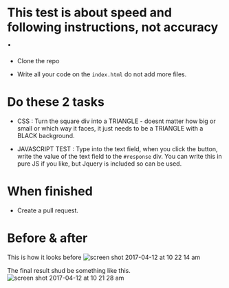 # This test is about speed and following instructions, not accuracy .

* Clone the repo

* Write all your code on the `index.html` do not add more files.

# Do these 2 tasks

* CSS : Turn the square div into a TRIANGLE - doesnt matter how big or small or which way it faces, it just needs to be a TRIANGLE with a BLACK background.

* JAVASCRIPT TEST : Type into the text field, when you click the button, write the value of the text field to the `#response` div. You can write this in pure JS if you like, but Jquery is included so can be used.

# When finished

* Create a pull request.

# Before & after

This is how it looks before
![screen shot 2017-04-12 at 10 22 14 am](https://cloud.githubusercontent.com/assets/739699/24962446/fa561bb8-1f69-11e7-8385-de7ba3fe4a00.png)


The final result shud be something like this.
![screen shot 2017-04-12 at 10 21 28 am](https://cloud.githubusercontent.com/assets/739699/24962447/fa56854e-1f69-11e7-85ea-df22dc1378d0.png)
